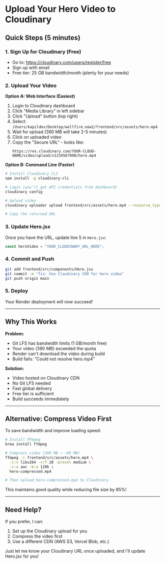 # Upload Your Hero Video to Cloudinary

## Quick Steps (5 minutes)

### 1. Sign Up for Cloudinary (Free)
- Go to: https://cloudinary.com/users/register/free
- Sign up with email
- Free tier: 25 GB bandwidth/month (plenty for your needs)

### 2. Upload Your Video
**Option A: Web Interface (Easiest)**
1. Login to Cloudinary dashboard
2. Click "Media Library" in left sidebar
3. Click "Upload" button (top right)
4. Select: `/Users/kapildev/Desktop/wellfire.new2/frontend/src/assets/hero.mp4`
5. Wait for upload (390 MB will take 2-5 minutes)
6. Click on uploaded video
7. Copy the "Secure URL" - looks like:
   ```
   https://res.cloudinary.com/YOUR-CLOUD-NAME/video/upload/v1234567890/hero.mp4
   ```

**Option B: Command Line (Faster)**
```bash
# Install Cloudinary CLI
npm install -g cloudinary-cli

# Login (you'll get API credentials from dashboard)
cloudinary config

# Upload video
cloudinary uploader upload frontend/src/assets/hero.mp4 --resource_type video --public_id hero

# Copy the returned URL
```

### 3. Update Hero.jsx
Once you have the URL, update line 5 in `Hero.jsx`:

```javascript
const heroVideo = "YOUR_CLOUDINARY_URL_HERE";
```

### 4. Commit and Push
```bash
git add frontend/src/components/Hero.jsx
git commit -m "fix: Use Cloudinary CDN for hero video"
git push origin main
```

### 5. Deploy
Your Render deployment will now succeed!

---

## Why This Works

**Problem:**
- Git LFS has bandwidth limits (1 GB/month free)
- Your video (390 MB) exceeded the quota
- Render can't download the video during build
- Build fails: "Could not resolve hero.mp4"

**Solution:**
- Video hosted on Cloudinary CDN
- No Git LFS needed
- Fast global delivery
- Free tier is sufficient
- Build succeeds immediately

---

## Alternative: Compress Video First

To save bandwidth and improve loading speed:

```bash
# Install FFmpeg
brew install ffmpeg

# Compress video (390 MB → ~60 MB)
ffmpeg -i frontend/src/assets/hero.mp4 \
  -c:v libx264 -crf 28 -preset medium \
  -c:a aac -b:a 128k \
  hero-compressed.mp4

# Then upload hero-compressed.mp4 to Cloudinary
```

This maintains good quality while reducing file size by 85%!

---

## Need Help?

If you prefer, I can:
1. Set up the Cloudinary upload for you
2. Compress the video first
3. Use a different CDN (AWS S3, Vercel Blob, etc.)

Just let me know your Cloudinary URL once uploaded, and I'll update Hero.jsx for you!
